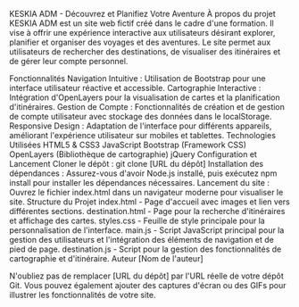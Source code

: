 KESKIA ADM - Découvrez et Planifiez Votre Aventure
À propos du projet
KESKIA ADM est un site web fictif créé dans le cadre d'une formation. Il vise à offrir une expérience interactive aux utilisateurs désirant explorer, planifier et organiser des voyages et des aventures. Le site permet aux utilisateurs de rechercher des destinations, de visualiser des itinéraires et de gérer leur compte personnel.

Fonctionnalités
Navigation Intuitive : Utilisation de Bootstrap pour une interface utilisateur réactive et accessible.
Cartographie Interactive : Intégration d'OpenLayers pour la visualisation de cartes et la planification d'itinéraires.
Gestion de Compte : Fonctionnalités de création et de gestion de compte utilisateur avec stockage des données dans le localStorage.
Responsive Design : Adaptation de l'interface pour différents appareils, améliorant l'expérience utilisateur sur mobiles et tablettes.
Technologies Utilisées
HTML5 & CSS3
JavaScript
Bootstrap (Framework CSS)
OpenLayers (Bibliothèque de cartographie)
jQuery
Configuration et Lancement
Cloner le dépôt : git clone [URL du dépôt]
Installation des dépendances : Assurez-vous d'avoir Node.js installé, puis exécutez npm install pour installer les dépendances nécessaires.
Lancement du site : Ouvrez le fichier index.html dans un navigateur moderne pour visualiser le site.
Structure du Projet
index.html - Page d'accueil avec images et lien vers différentes sections.
destination.html - Page pour la recherche d'itinéraires et affichage des cartes.
styles.css - Feuille de style principale pour la personnalisation de l'interface.
main.js - Script JavaScript principal pour la gestion des utilisateurs et l'intégration des éléments de navigation et de pied de page.
destination.js - Script pour la gestion des fonctionnalités de cartographie et d'itinéraire.
Auteur
[Nom de l'auteur]

N'oubliez pas de remplacer [URL du dépôt] par l'URL réelle de votre dépôt Git. Vous pouvez également ajouter des captures d'écran ou des GIFs pour illustrer les fonctionnalités de votre site.




